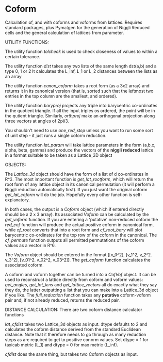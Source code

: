 # Coform
Calculation of, and with coforms and voforms from lattices. Requires standard packages, plus Pymatgen for the generation of Niggli Reduced cells and the general calculation of lattices from parameter. 

UTILITY FUNCTIONS:

The utility function *tolcheck* is used to check closeness of values to within a certain tolerance. 

The utility function *dist* takes any two lists of the same length dst(a,b) and a type 0, 1 or 2 
It calculates the L_inf, L_1 or L_2 distances between the lists as an array

The utility function *canon_coform* takes a root form (as a 3x2 array) and returns it in its canonical version (that is, sorted such that the leftmost two entries in the top column are the smallest, and ordered). 

The utility function *baryproj* projects any triple into barycentric co-ordinates in the quotient triangle. If all the input triples os ordered, the point will be in the qutient triangle. Similarly, *orthproj* make an orthogonal projection along three vectors at angles of 2pi/3. 

You shouldn't need to use *one_red_step* unless you want to run some sort of unit step - it just runs a single coform reduction. 

The utility function *lat_param* will take lattice parameters in the form (a,b,c, alpha, beta, gamma) and produce the vectors of the **niggli reduced** lattice in a format suitable to be taken as a Lattice_3D object

OBJECTS:

The *Lattice_3d* object should have the form of a list of d co-ordinates in R^3. The most important function is *get_lat_rootform*, which will return the root form of any lattice object in its canonical permutation (it will perform a Niggli reduction automatically first). If you just want the original coform  *get_lat_coform* will do the job. Hopefully every other function is self-explanatory. 

In both cases, the output is a *Coform* object (which if entered directly should be a 2 x 3 array). Its associated *Voform* can be calculated by the *get_voform* function. If you are entering a 'putative' non-reduced coform  the *red_cof* function will produce the actual positive coform in canonical form, while *cf_root* converts that into a root form and *cf_root_bary* will plot barycentric co-ordinates for the top row of the coform in the canonical. The *cf_permute* function outputs all permitted permutations of the coform values as a vector in R^6. 

The *Voform* object should be entered in the format [[v_0^2], [v_1^2, v_2^2. v_3^2], [v_01^2. v_02^2, v_03^2]]. The *get_coform* function calculates the associated coform.

A coform and voform together can be turned into a *CofVof* object. It can be used to reconstruct a lattice directly from coform and voform values: *get_angles*, *get_lat_lens* and *get_lattice_vectors* all do exactly what they say they do, the latter outputting a list that you can make into a Lattice_3d object if you like. The *full_reduction* function takes any **putative** coform-voform pair and, if not already reduced, returns the reduced pair. 


DISTANCE CALCULATION:
There are two coform distance calculator functions

*lat_cfdist* takes two Lattice_3d objects as input. dtype defaults to 2 and calculates the coform distance derived from the standard Euclidean distance. Note that it therefore needs to go through as many reduction steps as are required to get to positive conorm values. Set dtype = 1 for taxicab metric (L_1) and dtype = 0 for max metric (L_inf). 

*cfdist* does the same thing, but takes two Coform objects as input. 
